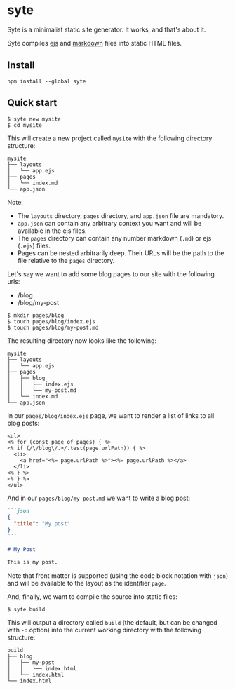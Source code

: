 # syte

Syte is a minimalist static site generator. It works, and that's about it.

Syte compiles [ejs](https://ejs.co) and [markdown](https://www.markdownguide.org) files into static HTML files.

## Install

```
npm install --global syte
```

## Quick start

```
$ syte new mysite
$ cd mysite
```

This will create a new project called `mysite` with the following directory structure:

```
mysite
├── layouts
│   └── app.ejs
├── pages
│   └── index.md
└── app.json
```

Note:

* The `layouts` directory, `pages` directory, and `app.json` file are mandatory.
* `app.json` can contain any arbitrary context you want and will be available in the ejs files.
* The `pages` directory can contain any number markdown (`.md`) or ejs (`.ejs`) files.
* Pages can be nested arbitrarily deep. Their URLs will be the path to the file relative to the `pages` directory.

Let's say we want to add some blog pages to our site with the following urls:

* /blog
* /blog/my-post

```
$ mkdir pages/blog
$ touch pages/blog/index.ejs
$ touch pages/blog/my-post.md
```

The resulting directory now looks like the following:

```
mysite
├── layouts
│   └── app.ejs
├── pages
│   ├── blog
│   │   ├── index.ejs
│   │   └── my-post.md
│   └── index.md
└── app.json
```

In our `pages/blog/index.ejs` page, we want to render a list of links to all blog posts:

```ejs
<ul>
<% for (const page of pages) { %>
<% if (/\/blog\/.+/.test(page.urlPath)) { %>
  <li>
    <a href="<%= page.urlPath %>"><%= page.urlPath %></a>
  </li>
<% } %>
<% } %>
</ul>
```

And in our `pages/blog/my-post.md` we want to write a blog post:

````md
```json
{
  "title": "My post"
}
```

# My Post

This is my post.
````

Note that front matter is supported (using the code block notation with `json`) and will be available to the layout as the identifier `page`.

And, finally, we want to compile the source into static files:

```
$ syte build
```

This will output a directory called `build` (the default, but can be changed with `-o` option) into the current working directory with the following structure:

```
build
├── blog
│   ├── my-post
│   │   └── index.html
│   └── index.html
└── index.html
```
